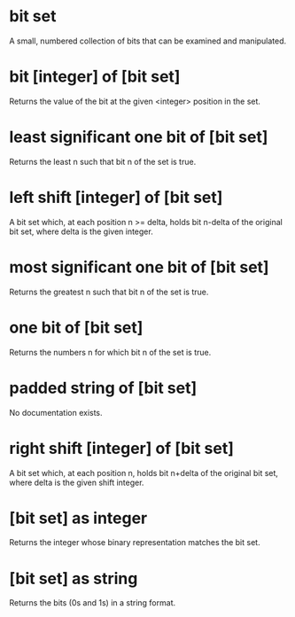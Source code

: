 # bit set

A small, numbered collection of bits that can be examined and manipulated.

# bit [integer] of [bit set]

Returns the value of the bit at the given &lt;integer&gt; position in the set.

# least significant one bit of [bit set]

Returns the least n such that bit n of the set is true.

# left shift [integer] of [bit set]

A bit set which, at each position n &gt;= delta, holds bit n-delta of the original bit set, where delta is the given integer.

# most significant one bit of [bit set]

Returns the greatest n such that bit n of the set is true.

# one bit of [bit set]

Returns the numbers n for which bit n of the set is true.

# padded string of [bit set]

No documentation exists.

# right shift [integer] of [bit set]

A bit set which, at each position n, holds bit n+delta of the original bit set, where delta is the given shift integer.

# [bit set] as integer

Returns the integer whose binary representation matches the bit set.

# [bit set] as string

Returns the bits (0s and 1s) in a string format.
